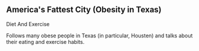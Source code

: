 ## America's Fattest City (Obesity in Texas)

Diet And Exercise

Follows many obese people in Texas (in particular, Housten) and talks about their eating and exercise habits.